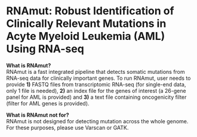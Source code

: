 # RNAmut: Robust Identification of Clinically Relevant Mutations in Acyte Myeloid Leukemia (AML) Using RNA-seq

**What is RNAmut?**\
RNAmut is a fast integrated pipeline that detects somatic mutations from RNA-seq data for clinically important genes. To run RNAmut, user needs to provide **1)** FASTQ files from transcriptomic RNA-seq (for single-end data, only 1 file is needed), **2)** an index file for the genes of interest (a 26-gene panel for AML is provided) and **3)** a text file containing oncogenicity filter (filter for AML genes is provided).

**What is RNAmut not for?**\
RNAmut is not designed for detecting mutation across the whole genome. For these purposes, please use Varscan or GATK.



